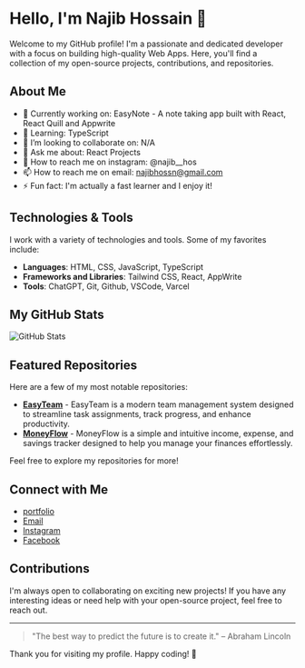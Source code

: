 # Hello, I'm Najib Hossain 👋

Welcome to my GitHub profile! I'm a passionate and dedicated developer with a focus on building high-quality Web Apps. Here, you'll find a collection of my open-source projects, contributions, and repositories.

## About Me

- 🔭 Currently working on: EasyNote - A note taking app built with React, React Quill and Appwrite
- 🌱 Learning: TypeScript
- 👯 I’m looking to collaborate on: N/A
- 🤔 Ask me about: React Projects
- 💬 How to reach me on instagram: @najib__hos
- 📫 How to reach me on email: najibhossn@gmail.com
- ⚡ Fun fact: I'm actually a fast learner and I enjoy it!

## Technologies & Tools

I work with a variety of technologies and tools. Some of my favorites include:

- **Languages**: HTML, CSS, JavaScript, TypeScript
- **Frameworks and Libraries**: Tailwind CSS, React, AppWrite
- **Tools**: ChatGPT, Git, Github, VSCode, Varcel

## My GitHub Stats

![GitHub Stats](https://github-readme-stats.vercel.app/api?username=NajibHos&show_icons=true&hide_title=true&count_private=true&hide=prs&theme=radical)

## Featured Repositories

Here are a few of my most notable repositories:

- [**EasyTeam**](https://github.com/NajibHos/EasyTeam) - EasyTeam is a modern team management system designed to streamline task assignments, track progress, and enhance productivity.
- [**MoneyFlow**](https://github.com/NajibHos/MoneyFlow) - MoneyFlow is a simple and intuitive income, expense, and savings tracker designed to help you manage your finances effortlessly. 


Feel free to explore my repositories for more!

## Connect with Me


- [portfolio](https://portfolio-web-app-weld.vercel.app/)
- [Email](mailto:najibhossn@gmail.com)
- [Instagram](https://www.instagram.com/najib__hos/)
- [Facebook](https://www.facebook.com/najibhere)


## Contributions

I'm always open to collaborating on exciting new projects! If you have any interesting ideas or need help with your open-source project, feel free to reach out.

---

> "The best way to predict the future is to create it." – Abraham Lincoln

Thank you for visiting my profile. Happy coding! 🚀
